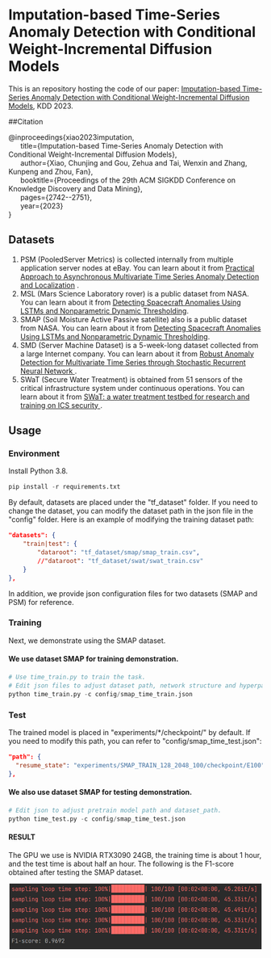 # Imputation-based Time-Series Anomaly Detection with Conditional Weight-Incremental Diffusion Models

This is an repository hosting the code of our paper:  [Imputation-based Time-Series Anomaly Detection with Conditional Weight-Incremental Diffusion Models](https://github.com/ChunjingXiao/DiffAD/blob/main/KDD_23_DiffAD.pdf), KDD 2023.

##Citation

@inproceedings{xiao2023imputation,  
&nbsp;&nbsp;&nbsp;&nbsp;&nbsp; title={Imputation-based Time-Series Anomaly Detection with Conditional Weight-Incremental Diffusion Models},  
&nbsp;&nbsp;&nbsp;&nbsp;&nbsp; author={Xiao, Chunjing and Gou, Zehua and Tai, Wenxin and Zhang, Kunpeng and Zhou, Fan},  
&nbsp;&nbsp;&nbsp;&nbsp;&nbsp; booktitle={Proceedings of the 29th ACM SIGKDD Conference on Knowledge Discovery and Data Mining},  
&nbsp;&nbsp;&nbsp;&nbsp;&nbsp; pages={2742--2751},  
&nbsp;&nbsp;&nbsp;&nbsp;&nbsp; year={2023}  
}

## Datasets

1. PSM (PooledServer Metrics) is collected internally from multiple application server nodes at eBay.
   You can learn about it
   from [Practical Approach to Asynchronous Multivariate Time Series Anomaly Detection and Localization](https://dl.acm.org/doi/abs/10.1145/3447548.3467174)
   .
2. MSL (Mars Science Laboratory rover) is a public dataset from NASA. You can learn about it 
   from [Detecting Spacecraft Anomalies Using LSTMs and Nonparametric Dynamic Thresholding](https://arxiv.org/pdf/1802.04431.pdf).
3. SMAP (Soil Moisture Active Passive satellite) also is a public dataset from NASA. You can learn about it
   from [Detecting Spacecraft Anomalies Using LSTMs and Nonparametric Dynamic Thresholding](https://arxiv.org/pdf/1802.04431.pdf).
4. SMD (Server Machine Dataset) is a 5-week-long dataset collected from a large Internet company. You can learn about it
   from [Robust Anomaly Detection for Multivariate Time Series through Stochastic Recurrent Neural Network
   ](https://netman.aiops.org/wp-content/uploads/2019/08/OmniAnomaly_camera-ready.pdf).
5. SWaT (Secure Water Treatment) is obtained from 51 sensors of the critical infrastructure system under continuous
   operations. You can learn about it from [SWaT: a water treatment testbed for research and training on ICS security
   ](https://ieeexplore.ieee.org/abstract/document/7469060).

## Usage

### Environment

Install Python 3.8.

```python
pip install -r requirements.txt
```

By default, datasets are placed under the "tf_dataset" folder. If you need to change 
the dataset, you can modify the dataset path  in the json file in the "config" folder. 
Here is an example of modifying the training dataset path:

```json
"datasets": {
    "train|test": {
        "dataroot": "tf_dataset/smap/smap_train.csv",
        //"dataroot": "tf_dataset/swat/swat_train.csv"
    }
},
```
In addition, we provide json configuration files 
for two datasets (SMAP and PSM) for reference.

### Training
Next, we demonstrate using the SMAP dataset.

#### We use dataset SMAP for training demonstration.

```python
# Use time_train.py to train the task.
# Edit json files to adjust dataset path, network structure and hyperparameters.
python time_train.py -c config/smap_time_train.json
```

### Test
The trained model is placed in "experiments/*/checkpoint/" by default. 
If you need to modify this path, you can refer to "config/smap_time_test.json":

```json
"path": {
  "resume_state": "experiments/SMAP_TRAIN_128_2048_100/checkpoint/E100"
},
```
 
#### We also use dataset SMAP for testing demonstration.

```python
# Edit json to adjust pretrain model path and dataset_path.
python time_test.py -c config/smap_time_test.json
```

#### RESULT
The GPU we use is NVIDIA RTX3090 24GB, the training time is about 1 hour, 
and the test time is about half an hour. 
The following is the F1-score obtained after testing the SMAP dataset.
<p align="center">
<img src=".\pics\result.png" width="500" height = "130" alt="result" align=center />
</p>
